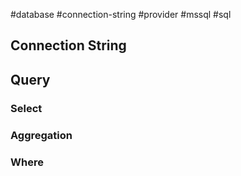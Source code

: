 #database #connection-string #provider #mssql #sql
## Connection String

## Query

### Select
### Aggregation
### Where
